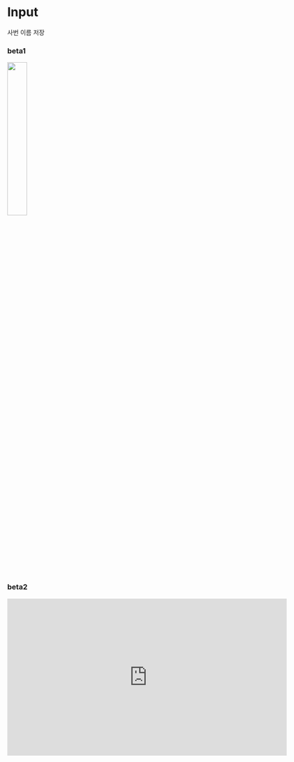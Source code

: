 # Input
사번 이름 저장

### beta1
<img src="https://github.com/Jinyeob/Input/blob/master/giff.gif" width="30%"/>

### beta2
<iframe width="640" height="360" src="https://youtu.be/J-XERBW2DQc" frameborder="0" gesture="media" allowfullscreen=""></iframe>

